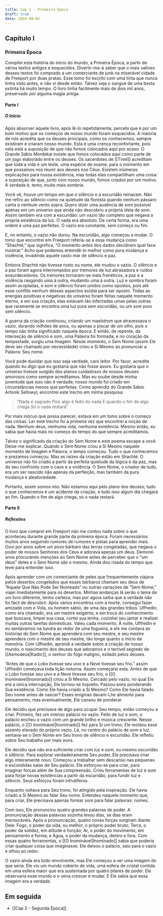 ```yaml
---
title: Cap 1 - Primeira Época
draft: true
date: 2024-08-01
---
```

## Capítulo I

### Primeira Época

Compilei esta história do início do mundo, a Primeira Época, a partir de vários textos antigos e esquecidos. Divertir-me-á saber que o mais valioso desses textos foi comprado a um comerciante de junk na miserável cidade de Freeport por duas pratas. Esse tomo foi escrito com uma tinta que nunca tinha visto antes, e não vi desde então. Talvez seja o sangue de uma besta extinta há muito tempo. O livro tinha facilmente mais de dois mil anos, preservado por alguma magia antiga.

#### Parte I
##### O Início

Após absorver aquele livro, após lê-lo repetidamente, percebi que é por um bom motivo que os começos de nosso mundo foram esquecidos. A maioria de nós acredita que os deuses principais, como os conhecemos, sempre existiram e criaram nosso mundo. Esta é uma crença reconfortante, pois nela está a suposição de que não fomos colocados aqui por acaso. O Grande Sábio Mordekai insiste que fomos colocados aqui como parte de um jogo elaborado entre os deuses. Os sacerdotes de [[Tinel]] acreditam que toda a vida é um teste, uma espécie de exame, para o momento em que possamos nos reunir aos deuses nos Céus. Existem inúmeras explicações para nossa existência, mas todas elas compartilham uma coisa: a suposição de que, junto com nosso mundo, fomos criados por um motivo. A verdade é, temo, muito mais sombria.

Você vê, houve um tempo em que o silêncio e a escuridão reinavam. Não me refiro ao silêncio como na quietude da floresta quando nenhum pássaro canta e nenhum vento sopra. Quero dizer uma ausência de som possível apenas em um universo que ainda não descobriu a própria ideia de som. Assim também era com a escuridão: um vazio tão completo que negava a própria existência da luz. O nada era absoluto. De certa forma, era uma ordem e uma paz perfeitas. O vazio era constante, sem começo ou fim.

E, no entanto, o vazio não durou. Na escuridão, algo começou a mudar. O tomo que encontrei em Freeport referia-se a essa mudança como “Shachté,” que significa, “O momento antes dos dados decidirem qual face mostrar.” Acho que podemos entendê-lo melhor como pura mudança e violência, invadindo aquele vasto mar de silêncio e paz.

Embora Shachté não tivesse rosto ou nome, ele mudou o vazio. O silêncio e a paz foram agora interrompidos por tremores de luz abrasadora e ruídos ensurdecedores. Os tremores tornaram-se mais frenéticos, a paz e a violência rasgando uma à outra, mudando uma à outra. Luz e sombra foram assim acopladas, e som e silêncio foram unidos como opostos, pois até esse conflito nenhum desses aspectos existia para ser oposto. Todas as energias positivas e negativas do universo foram feitas naquele momento eterno, e em sua criação, elas estavam tão infectadas umas pelas outras que raramente se encontra uma luz pura sem escuridão, ou um som puro sem silêncio.

A guerra da criação continuou, criando um maelstrom que atravessava o vazio, durando milhões de anos, ou apenas o piscar de um olho, pois o tempo não tinha significado naquela época. E então, de repente, da interseção de silêncio e som, uma Palavra foi formada; e no coração da tempestade, surgiu uma Imagem. Nesse momento, o Sem Nome (assim Ele deve ser chamado por necessidade) criou a Si Mesmo ao pronunciar a Palavra: Seu nome.

Você pode duvidar que isso seja verdade, caro leitor. Por favor, acredite quando eu digo que eu gostaria que não fosse assim. Eu gostaria que o universo tivesse surgido dos planos cuidadosos de nossos deuses amorosos como sempre acreditamos. Mas eu soube desde minha juventude que isso não é verdade; nosso mundo foi criado em circunstâncias menos que perfeitas. Como aprendiz do Grande Sábio Artonik Sellowyl, encontrei este trecho em minha pesquisa:

>“Nada é sagrado
>Pois algo é feito do nada
>E quando o fim de algo chega
>Só o nada restará”

Por mais inócuo que possa parecer, estava em um tomo sobre o começo das coisas. Ler este trecho foi a primeira vez que encontrei a noção de nada. Nenhum deus, nenhuma vida, nenhuma existência. Mesmo então, eu sabia que havia mais no começo do tempo do que sempre acreditamos.

Talvez o significado da criação do Sem Nome e este poema escape a você. Deixe-me explicar. Quando o Sem Nome criou a Si Mesmo naquele momento de Imagem e Palavra, o tempo começou. Tudo o que conhecemos e prezamos começou. Mas as raízes da criação estão em Shachté. O universo não foi criado a partir da perfeita quietude da lógica e da paz, mas do seu confronto com o caos e a violência. O Sem Nome, o criador de tudo, era um ser nascido não apenas da perfeição, mas também da pura mudança e aleatoriedade.

Portanto, assim somos nós. Não estamos aqui pelo plano dos deuses; tudo o que conhecemos é um acidente da criação, e tudo isso algum dia chegará ao fim. Quando o fim de algo chega, só o nada restará.


#### Parte II
##### Reflexões

O livro que comprei em Freeport não me contou nada sobre o que aconteceu durante grande parte da primeira época. Foram necessários muitos anos seguindo rumores de rumores e pistas para aprender mais. Ouvi por anos sobre um povo bárbaro das terras congeladas, que negava o poder de nossos Senhores dos Céus e adorava apenas um deus. Demorei anos procurando menções ao Sem Nome antes de perceber que o “um deus” deles e o Sem Nome são o mesmo. Ainda dou risada do tempo que levei para entender isso.

Após aprender com um comerciante de peles que frequentemente viajava pelos desertos congelados que esses bárbaros chamam seu deus de “Aquele Que Não Pode Ser Nomeado” ou outras variações de “Sem Nome,” viajei imediatamente para os desertos. Minhas andanças lá serão o tema de um livro diferente, tenho certeza, mas por agora saiba que a verdade não foi fácil de descobrir. Após vários encontros com a morte, consegui fazer amizade com o Vola, ou homem sábio, de uma das grandes tribos. Ulfhedin, como era chamado, era um mestre exigente, e em troca do conhecimento que buscava, limpei sua casa, cortei sua lenha, cozinhei seu jantar e realizei muitas outras tarefas domésticas. Valeu cada momento. À noite, Ulfhedin e eu sentávamos na tundra ao redor de uma fogueira, e ele me contava as histórias do Sem Nome que aprendera com seu mestre, e seu mestre aprendera com o mestre de seu mestre, tão longe quanto o início da memória. Com Ulfhedin, aprendi a verdade sobre a criação de nosso mundo, o nascimento dos deuses que adoramos e o terrível segredo de [[Asmodeus|Kador]], o senhor do fogo maligno, exilado pelos deuses.

“Antes de que o Lobo tivesse seu uivo e a Neve tivesse seu frio.” assim Ulfhedin começava toda lição noturna. Assim começarei esta. Antes de que o Lobo tivesse seu uivo e a Neve tivesse seu frio, o [[O Inominável|Inominado]] criou a Si Mesmo. Cercado pelo vazio, no qual Ele era a única interrupção, Ele tornou-se inquieto. Passou eons ponderando Sua existência. Como Ele havia criado a Si Mesmo? Como Ele havia falado Seu nome antes de nascer? Esses enigmas davam-Lhe alimento para pensamento, mas eventualmente, Ele cansou de ponderar.

Ele decidiu que precisava de algo para ocupar Seu tempo, então começou a criar. Primeiro, fez um imenso palácio no vazio. Feito de luz e som, o palácio encheu o vazio com um grande brilho e música crescente. Nesse palácio, o [[O Inominável|Inominado]] fez para Si um trono; Ele moldou esse assento elevado do próprio vazio. Lá, no centro do palácio de som e luz, sentava-se o Sem Nome em Seu trono de silêncio e escuridão. Ele refletiu sobre Seu trabalho por mais eons.

Ele decidiu que não era suficiente criar com luz e som, ou mesmo escuridão e silêncio. Para explorar verdadeiramente Seu poder, Ele precisava criar algo inteiramente novo. Começou a trabalhar sem descanso nas pequenas e escondidas salas de Seu palácio. Ele esforçou-se para criar, para imaginar forças além de Sua compreensão. Criou ferramentas de luz e som para forjar novas existências a partir da escuridão, para fundir luz e silêncio. Seus esforços foram infrutíferos.

Enquanto voltava para Seu trono, foi atingido pela inspiração. Ele havia criado a Si Mesmo ao falar Seu nome. Entendeu naquele momento que, para criar, Ele precisava apenas formar som para falar palavras: nomes.

Com isso, Ele pronunciou quatro grandes palavras de poder. A pronunciação dessas palavras sozinha levou dias, se dias eram mensuráveis. Após a pronunciação, quatro novas forças surgiram diante Dele: Fogo, o poder da vida, ou melhor, o próprio poder bruto; Terra, o poder da solidez, em atitude e função; Ar, o poder do movimento, em pensamento e forma; e Água, o poder da mudança, dentro e fora. Com essas quatro ferramentas, o [[O Inominável|Inominado]] sabia que poderia criar qualquer coisa que imaginasse. Ele deixou o palácio, saiu para o vazio e olhou ao redor.

O vazio ainda era todo-envolvente, mas Ele começou a ver uma imagem do que seria. Ele viu um mundo coberto de vida, uma esfera de cristal contida em uma esfera maior que era sustentada por quatro pilares de poder. Ele observaria esse mundo e o veria crescer e mudar. E Ele sabia que essa imagem era a verdade.

## Em seguida
- [[Cap 2 - Segunda Época]]
